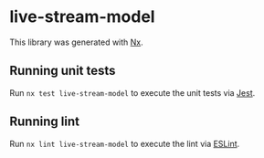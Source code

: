 # live-stream-model

This library was generated with [Nx](https://nx.dev).

## Running unit tests

Run `nx test live-stream-model` to execute the unit tests via [Jest](https://jestjs.io).

## Running lint

Run `nx lint live-stream-model` to execute the lint via [ESLint](https://eslint.org/).
